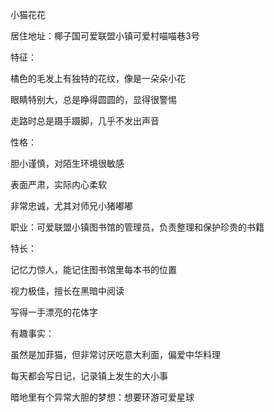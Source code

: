 小猫花花

居住地址：椰子国可爱联盟小镇可爱村喵喵巷3号


特征：

橘色的毛发上有独特的花纹，像是一朵朵小花

眼睛特别大，总是睁得圆圆的，显得很警惕

走路时总是蹑手蹑脚，几乎不发出声音


性格：

胆小谨慎，对陌生环境很敏感

表面严肃，实际内心柔软

非常忠诚，尤其对师兄小猪嘟嘟


职业：可爱联盟小镇图书馆的管理员，负责整理和保护珍贵的书籍


特长：

记忆力惊人，能记住图书馆里每本书的位置

视力极佳，擅长在黑暗中阅读

写得一手漂亮的花体字


有趣事实：

虽然是加菲猫，但非常讨厌吃意大利面，偏爱中华料理

每天都会写日记，记录镇上发生的大小事

暗地里有个异常大胆的梦想：想要环游可爱星球
